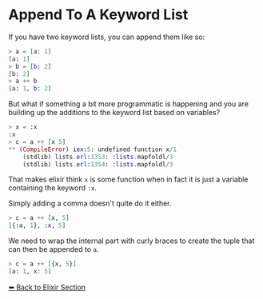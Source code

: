 # Append To A Keyword List

If you have two keyword lists, you can append them like so:

```elixir
> a = [a: 1]
[a: 1]
> b = [b: 2]
[b: 2]
> a ++ b
[a: 1, b: 2]
```

But what if something a bit more programmatic is happening and you are
building up the additions to the keyword list based on variables?

```elixir
> x = :x
:x
> c = a ++ [x 5]
** (CompileError) iex:5: undefined function x/1
    (stdlib) lists.erl:1353: :lists.mapfoldl/3
    (stdlib) lists.erl:1354: :lists.mapfoldl/3
```

That makes elixir think `x` is some function when in fact it is just a
variable containing the keyword `:x`.

Simply adding a comma doesn't quite do it either.

```elixir
> c = a ++ [x, 5]
[{:a, 1}, :x, 5]
```

We need to wrap the internal part with curly braces to create the tuple that
can then be appended to `a`.

```elixir
> c = a ++ [{x, 5}]
[a: 1, x: 5]
```

[:arrow_left: Back to Elixir Section](../README.md#elixir)
